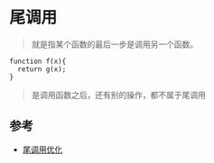 # 尾调用

>就是指某个函数的最后一步是调用另一个函数。

```
function f(x){
  return g(x);
}
```

>是调用函数之后，还有别的操作，都不属于尾调用



## 参考
- [尾调用优化](http://www.ruanyifeng.com/blog/2015/04/tail-call.html)

